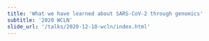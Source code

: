 ```yaml
---
title: 'What we have learned about SARS-CoV-2 through genomics'
subtitle: '2020 WCLN'
slide_url: '/talks/2020-12-10-wcln/index.html'
---
```


